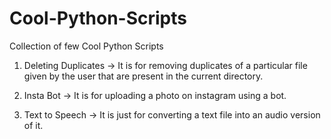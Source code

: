 # Cool-Python-Scripts
Collection of few Cool Python Scripts


1) Deleting Duplicates -> It is for removing duplicates of a particular file given by the user that are present 
  in the current directory.
  
  
2) Insta Bot -> It is for uploading a photo on instagram using a bot.  


3) Text to Speech -> It is just for converting a text file into an audio version of it.
